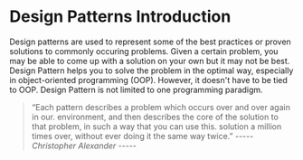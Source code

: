 # Design Patterns Introduction
Design patterns are used to represent some of the best practices or proven solutions to commonly occuring problems. Given a certain problem, you may be able to come up with a solution on your own but it may not be best. Design Pattern helps you to solve the problem in the optimal way, especially in object-oriented programming (OOP). However, it doesn't have to be tied to OOP. Design Pattern is not limited to one programming paradigm.

>“Each pattern describes a problem which occurs over and over again in our. environment, and then describes the core of the solution to that problem, in such a way that you can use this. solution a million times over, without ever doing it the same way twice.”
----- *Christopher Alexander* -----



 
